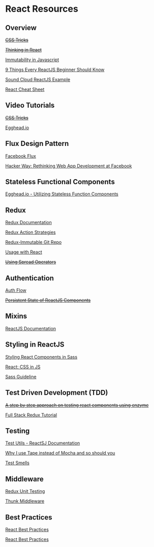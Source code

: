 # React Resources

## Overview

~~[CSS Tricks](https://css-tricks.com/learning-react-router/)~~

~~[Thinking in React](https://facebook.github.io/react/docs/thinking-in-react.html)~~

[Immutability in Javascript](https://www.sitepoint.com/immutability-javascript/)

[9 Things Every ReactJS Beginner Should Know](https://camjackson.net/post/9-things-every-reactjs-beginner-should-know)

[Sound Cloud ReactJS Example](https://github.com/andrewngu/sound-redux)

[React Cheat Sheet](http://ricostacruz.com/cheatsheets/react.html)

## Video Tutorials

~~[CSS Tricks](https://www.youtube.com/watch?v=LR_Fb2LbnhY&noredirect=1)~~

[Egghead.io](https://egghead.io/lessons/react-building-a-react-js-app-notetaker-introduction)

## Flux Design Pattern

[Facebook Flux](https://facebook.github.io/flux/docs/overview.html)

[Hacker Way: Rethinking Web App Development at Facebook](https://www.youtube.com/watch?list=PLb0IAmt7-GS188xDYE-u1ShQmFFGbrk0v&v=nYkdrAPrdcw)

## Stateless Functional Components

[Egghead.io - Utilizing Stateless Function Components](https://egghead.io/lessons/react-building-a-react-js-app-utilizing-stateless-function-components?series=build-your-first-react-js-application)

## Redux

[Redux Documentation](http://redux.js.org/)

[Redux Action Strategies](https://github.com/bradwestfall/CSS-Tricks-React-Series/blob/master/guide-3-redux/docs/action-strategies.md)

[Redux-Immutable Git Repo](https://github.com/gajus/redux-immutable)

[Usage with React](http://redux.js.org/docs/basics/UsageWithReact.html)

~~[Using Spread Operators](http://redux.js.org/docs/recipes/UsingObjectSpreadOperator.html)~~

## Authentication

[Auth Flow](https://github.com/reactjs/react-router/tree/master/examples/auth-flow)

~~[Persistent State of ReactJS Components](http://blog.mgechev.com/2015/03/05/persistent-state-reactjs/)~~

## Mixins

[ReactJS Documentation](https://facebook.github.io/react/docs/reusable-components.html#mixins)

## Styling in ReactJS
[Styling React Components in Sass](http://hugogiraudel.com/2015/06/18/styling-react-components-in-sass/)

[React: CSS in JS](https://speakerdeck.com/vjeux/react-css-in-js)

[Sass Guideline](http://sass-guidelin.es/)

## Test Driven Development (TDD)

~~[A step by step approach on testing react components using enzyme](http://thereignn.ghost.io/a-step-by-step-tdd-approach-on-testing-react-components-using-enzyme/)~~

[Full Stack Redux Tutorial](http://teropa.info/blog/2015/09/10/full-stack-redux-tutorial.html#what-you-will-need)

## Testing

[Test Utils - ReactSJ Documentation](https://facebook.github.io/react/docs/test-utils.html)

[Why I use Tape instead of Mocha and so should you](https://medium.com/javascript-scene/why-i-use-tape-instead-of-mocha-so-should-you-6aa105d8eaf4#.26dyzrk10)

[Test Smells](https://github.com/testdouble/test-smells)

## Middleware
[Redux Unit Testing](https://www.codementor.io/reactjs/tutorial/redux-unit-test-mocha-mocking#/The_Middleware_Test_5)

[Thunk Middleware](http://stackoverflow.com/questions/35411423/how-to-dispatch-a-redux-action-with-a-timeout/35415559#35415559)

## Best Practices

[React Best Practices](https://blog.risingstack.com/react-js-best-practices-for-2016/)

[React Best Practices](https://medium.com/lexical-labs-engineering/redux-best-practices-64d59775802e#.ut8cmxt65)

